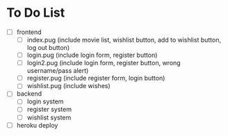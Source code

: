 # To Do List
- [ ] frontend
	 - [ ] index.pug (include movie list, wishlist button, add to wishlist button, log out button)
	 - [ ] login.pug (include login form, register button)
	 - [ ] login2.pug (include login form, register button, wrong username/pass alert)
	 - [ ] register.pug (include register form, login button)
	 - [ ] wishlist.pug (include wishes)
 
 - [ ] backend
	 - [ ] login system
	 - [ ] register system
	 - [ ] wishlist system
 - [ ] heroku deploy
